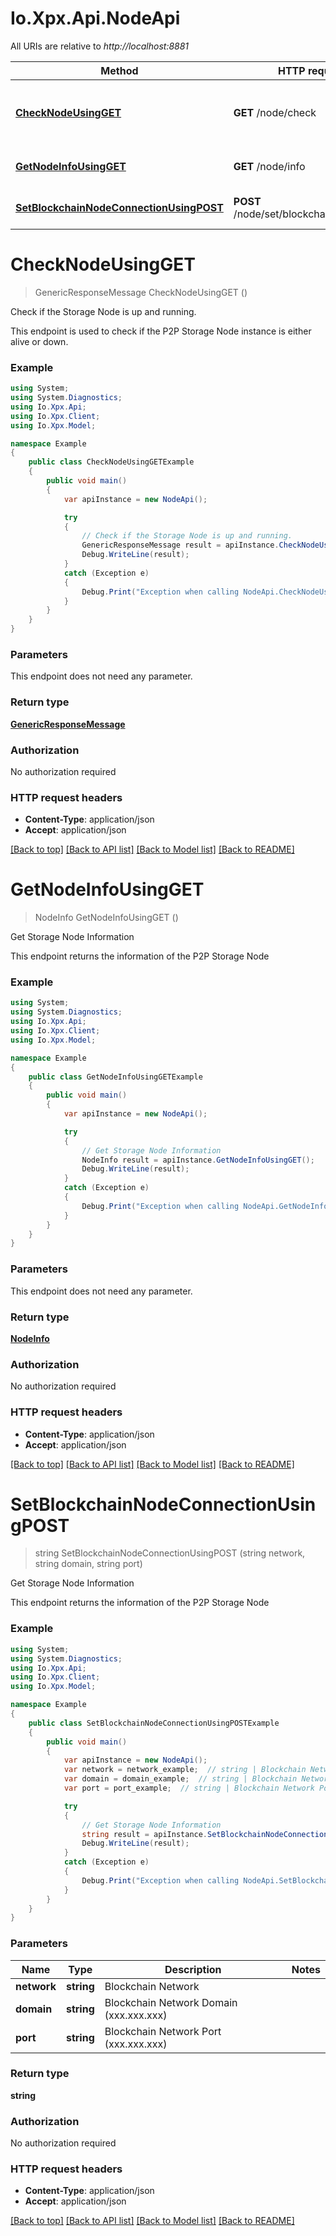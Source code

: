 # Io.Xpx.Api.NodeApi

All URIs are relative to *http://localhost:8881*

Method | HTTP request | Description
------------- | ------------- | -------------
[**CheckNodeUsingGET**](NodeApi.md#checknodeusingget) | **GET** /node/check | Check if the Storage Node is up and running.
[**GetNodeInfoUsingGET**](NodeApi.md#getnodeinfousingget) | **GET** /node/info | Get Storage Node Information
[**SetBlockchainNodeConnectionUsingPOST**](NodeApi.md#setblockchainnodeconnectionusingpost) | **POST** /node/set/blockchain/connection | Get Storage Node Information


<a name="checknodeusingget"></a>
# **CheckNodeUsingGET**
> GenericResponseMessage CheckNodeUsingGET ()

Check if the Storage Node is up and running.

This endpoint is used to check if the P2P Storage Node instance is either alive or down.

### Example
```csharp
using System;
using System.Diagnostics;
using Io.Xpx.Api;
using Io.Xpx.Client;
using Io.Xpx.Model;

namespace Example
{
    public class CheckNodeUsingGETExample
    {
        public void main()
        {
            var apiInstance = new NodeApi();

            try
            {
                // Check if the Storage Node is up and running.
                GenericResponseMessage result = apiInstance.CheckNodeUsingGET();
                Debug.WriteLine(result);
            }
            catch (Exception e)
            {
                Debug.Print("Exception when calling NodeApi.CheckNodeUsingGET: " + e.Message );
            }
        }
    }
}
```

### Parameters
This endpoint does not need any parameter.

### Return type

[**GenericResponseMessage**](GenericResponseMessage.md)

### Authorization

No authorization required

### HTTP request headers

 - **Content-Type**: application/json
 - **Accept**: application/json

[[Back to top]](#) [[Back to API list]](../README.md#documentation-for-api-endpoints) [[Back to Model list]](../README.md#documentation-for-models) [[Back to README]](../README.md)

<a name="getnodeinfousingget"></a>
# **GetNodeInfoUsingGET**
> NodeInfo GetNodeInfoUsingGET ()

Get Storage Node Information

This endpoint returns the information of the P2P Storage Node

### Example
```csharp
using System;
using System.Diagnostics;
using Io.Xpx.Api;
using Io.Xpx.Client;
using Io.Xpx.Model;

namespace Example
{
    public class GetNodeInfoUsingGETExample
    {
        public void main()
        {
            var apiInstance = new NodeApi();

            try
            {
                // Get Storage Node Information
                NodeInfo result = apiInstance.GetNodeInfoUsingGET();
                Debug.WriteLine(result);
            }
            catch (Exception e)
            {
                Debug.Print("Exception when calling NodeApi.GetNodeInfoUsingGET: " + e.Message );
            }
        }
    }
}
```

### Parameters
This endpoint does not need any parameter.

### Return type

[**NodeInfo**](NodeInfo.md)

### Authorization

No authorization required

### HTTP request headers

 - **Content-Type**: application/json
 - **Accept**: application/json

[[Back to top]](#) [[Back to API list]](../README.md#documentation-for-api-endpoints) [[Back to Model list]](../README.md#documentation-for-models) [[Back to README]](../README.md)

<a name="setblockchainnodeconnectionusingpost"></a>
# **SetBlockchainNodeConnectionUsingPOST**
> string SetBlockchainNodeConnectionUsingPOST (string network, string domain, string port)

Get Storage Node Information

This endpoint returns the information of the P2P Storage Node

### Example
```csharp
using System;
using System.Diagnostics;
using Io.Xpx.Api;
using Io.Xpx.Client;
using Io.Xpx.Model;

namespace Example
{
    public class SetBlockchainNodeConnectionUsingPOSTExample
    {
        public void main()
        {
            var apiInstance = new NodeApi();
            var network = network_example;  // string | Blockchain Network
            var domain = domain_example;  // string | Blockchain Network Domain (xxx.xxx.xxx)
            var port = port_example;  // string | Blockchain Network Port (xxx.xxx.xxx)

            try
            {
                // Get Storage Node Information
                string result = apiInstance.SetBlockchainNodeConnectionUsingPOST(network, domain, port);
                Debug.WriteLine(result);
            }
            catch (Exception e)
            {
                Debug.Print("Exception when calling NodeApi.SetBlockchainNodeConnectionUsingPOST: " + e.Message );
            }
        }
    }
}
```

### Parameters

Name | Type | Description  | Notes
------------- | ------------- | ------------- | -------------
 **network** | **string**| Blockchain Network | 
 **domain** | **string**| Blockchain Network Domain (xxx.xxx.xxx) | 
 **port** | **string**| Blockchain Network Port (xxx.xxx.xxx) | 

### Return type

**string**

### Authorization

No authorization required

### HTTP request headers

 - **Content-Type**: application/json
 - **Accept**: application/json

[[Back to top]](#) [[Back to API list]](../README.md#documentation-for-api-endpoints) [[Back to Model list]](../README.md#documentation-for-models) [[Back to README]](../README.md)

